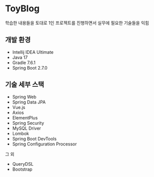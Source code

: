 # ToyBlog
학습한 내용들을 토대로 1인 프로젝트를 진행하면서 실무에 필요한 기술들을 익힘

## 개발 환경

* Intellij IDEA Ultimate
* Java 17
* Gradle 7.6.1
* Spring Boot 2.7.0

## 기술 세부 스택

* Spring Web
* Spring Data JPA
* Vue.js
* Axios
* ElementPlus
* Spring Security
* MySQL Driver
* Lombok
* Spring Boot DevTools
* Spring Configuration Processor

그 외

* QueryDSL
* Bootstrap 

